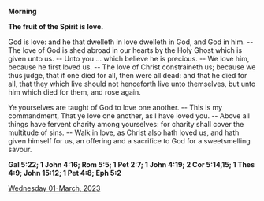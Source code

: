 **Morning**

**The fruit of the Spirit is love.**
 
God is love: and he that dwelleth in love dwelleth in God, and God in him. -- The love of God is shed abroad in our hearts by the Holy Ghost which is given unto us. -- Unto you ... which believe he is precious. -- We love him, because he first loved us. -- The love of Christ constraineth us; because we thus judge, that if one died for all, then were all dead: and that he died for all, that they which live should not henceforth live unto themselves, but unto him which died for them, and rose again.
 
Ye yourselves are taught of God to love one another. -- This is my commandment, That ye love one another, as I have loved you. -- Above all things have fervent charity among yourselves: for charity shall cover the multitude of sins. -- Walk in love, as Christ also hath loved us, and hath given himself for us, an offering and a sacrifice to God for a sweetsmelling savour.  

**Gal 5:22; 1 John 4:16; Rom 5:5; 1 Pet 2:7; 1 John 4:19; 2 Cor 5:14,15; 1 Thes 4:9; John 15:12; 1 Pet 4:8; Eph 5:2**

[Wednesday 01-March, 2023](https://t.me/daily_light)
